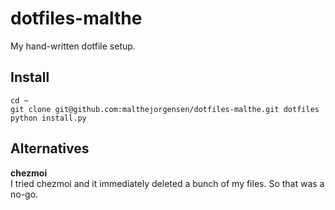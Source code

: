 dotfiles-malthe
===============
My hand-written dotfile setup.

Install
-------

    cd ~
    git clone git@github.com:malthejorgensen/dotfiles-malthe.git dotfiles
    python install.py

Alternatives
------------

**chezmoi**  
I tried chezmoi and it immediately deleted a bunch of my files.
So that was a no-go.
